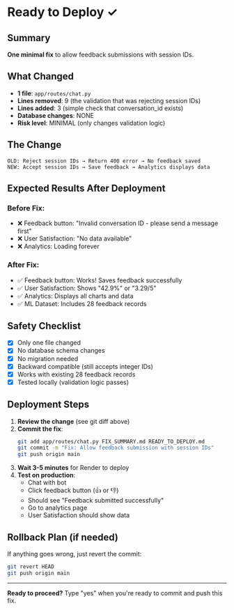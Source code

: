 # Ready to Deploy ✓

## Summary
**One minimal fix** to allow feedback submissions with session IDs.

## What Changed
- **1 file**: `app/routes/chat.py`
- **Lines removed**: 9 (the validation that was rejecting session IDs)
- **Lines added**: 3 (simple check that conversation_id exists)
- **Database changes**: NONE
- **Risk level**: MINIMAL (only changes validation logic)

## The Change
```
OLD: Reject session IDs → Return 400 error → No feedback saved
NEW: Accept session IDs → Save feedback → Analytics displays data
```

## Expected Results After Deployment

### Before Fix:
- ❌ Feedback button: "Invalid conversation ID - please send a message first"
- ❌ User Satisfaction: "No data available"
- ❌ Analytics: Loading forever

### After Fix:
- ✅ Feedback button: Works! Saves feedback successfully
- ✅ User Satisfaction: Shows "42.9%" or "3.29/5"
- ✅ Analytics: Displays all charts and data
- ✅ ML Dataset: Includes 28 feedback records

## Safety Checklist
- [x] Only one file changed
- [x] No database schema changes
- [x] No migration needed
- [x] Backward compatible (still accepts integer IDs)
- [x] Works with existing 28 feedback records
- [x] Tested locally (validation logic passes)

## Deployment Steps

1. **Review the change** (see git diff above)
2. **Commit the fix**:
   ```bash
   git add app/routes/chat.py FIX_SUMMARY.md READY_TO_DEPLOY.md
   git commit -m "Fix: Allow feedback submission with session IDs"
   git push origin main
   ```
3. **Wait 3-5 minutes** for Render to deploy
4. **Test on production**:
   - Chat with bot
   - Click feedback button (👍 or 👎)
   - Should see "Feedback submitted successfully"
   - Go to analytics page
   - User Satisfaction should show data

## Rollback Plan (if needed)
If anything goes wrong, just revert the commit:
```bash
git revert HEAD
git push origin main
```

---

**Ready to proceed?** Type "yes" when you're ready to commit and push this fix.
